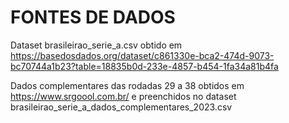 # FONTES DE DADOS
Dataset brasileirao_serie_a.csv obtido em 
https://basedosdados.org/dataset/c861330e-bca2-474d-9073-bc70744a1b23?table=18835b0d-233e-4857-b454-1fa34a81b4fa

Dados complementares das rodadas 29 a 38 obtidos em https://www.srgoool.com.br/
e preenchidos no dataset brasileirao_serie_a_dados_complementares_2023.csv
